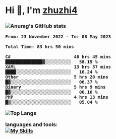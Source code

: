  
<h1 align="left">Hi 👋, I'm <a href="https://github.com/zhuzhi14/">zhuzhi4</a></h1>
<h3 align="left"🎉🎉🎇🎇😀😀A passionate frontend developer 🎉🎉🎇🎇😀😀</h3>


![Anurag's GitHub stats](https://github-readme-stats.vercel.app/api?username=zhuzhi14&show_icons=true&theme=radical)


<!--START_SECTION:waka-->

```text
From: 23 November 2022 - To: 08 May 2023

Total Time: 83 hrs 50 mins

C#                        48 hrs 45 mins  ██████████████▓░░░░░░░░░░   58.15 %
XAML                      13 hrs 37 mins  ████░░░░░░░░░░░░░░░░░░░░░   16.24 %
Other                     5 hrs 20 mins   █▓░░░░░░░░░░░░░░░░░░░░░░░   06.37 %
Binary                    5 hrs 9 mins    █▓░░░░░░░░░░░░░░░░░░░░░░░   06.16 %
PHP                       4 hrs 13 mins   █▒░░░░░░░░░░░░░░░░░░░░░░░   05.04 %
```

<!--END_SECTION:waka-->
<!---
zhuzhi14/zhuzhi14 is a ✨ special ✨ repository because its `README.md` (this file) appears on your GitHub profile.
You can click the Preview link to take a look at your changes.
--->
![Top Langs](https://github-readme-stats.vercel.app/api/top-langs/?username=zhuzhi14&show_icons=true&theme=tokyonight&hide=css,html,php,javascript)


**languages and tools:**  
[![My Skills](https://skillicons.dev/icons?i=cs,dotnet,php,github,visualstudio,vscode,js,ts,go,mysql,react,vue,html,css,dart,wasm)](https://skillicons.dev)





